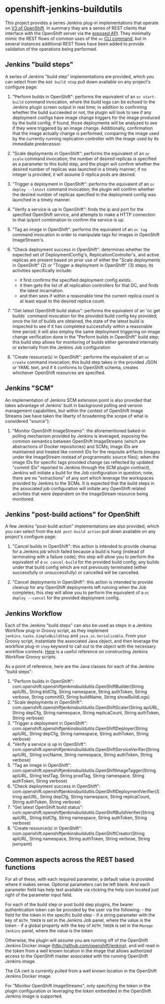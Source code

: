 # openshift-jenkins-buildutils
This project provides a series Jenkins plug-in implementations that operate on [V3 of OpenShift](https://docs.openshift.org/latest/welcome/index.html).  In summary
they are a series of REST clients that interface with the OpenShift server via the [exposed API](https://docs.openshift.org/latest/rest_api/overview.html).
They minimally mimic the REST flows of common uses of the `oc` [CLI command](https://docs.openshift.org/latest/cli_reference/basic_cli_operations.html), but in several
instances additional REST flows have been added to provide validation of the operations being performed.

## Jenkins "build steps"

A series of Jenkins "build step" implementations are provided, which you can select from the `Add build step` pull down available on any project's configure page:

1. "Perform builds in OpenShift": performs the equivalent of an `oc start-build` command invocation, where the build logs can be echoed to the Jenkins plugin screen output in real time; in addition to confirming whether the build succeeded or not, the plugin will look to see if any deployment configs have image change triggers for the image produced by the build config; if found, those deployments will be analyzed to see if they were triggered by an image change.  Additionally, confirmation that the image actually change is performed, comparing the image used by the currently running replication controller with the image used by its immediate predecessor.

2. "Scale deployments in OpenShift":  performs the equivalent of an `oc scale` command invocation; the number of desired replicas is specified as a parameter to this build step, and the plugin will confirm whether the desired number of replicas was launched in a timely manner; if no integer is provided, it will assume 0 replica pods are desired.

3. "Trigger a deployment in OpenShift":  performs the equivalent of an `oc deploy --latest` command invocation; the plugin will confirm whether the desired number of replicas specified in the deployment config was launched in a timely manner.

4. "Verify a service is up in OpenShift": finds the ip and port for the specified OpenShift service, and attempts to make a HTTP connection to that ip/port combination to confirm the service is up.

5. "Tag an image in OpenShift": performs the equivalent of an `oc tag` command invocation in order to manipulate tags for images in OpenShift ImageStream's.

6. "Check deployment success in OpenShift":  determines whether the expected set of DeploymentConfig's, ReplicationController's, and active replicas are present based on prior use of either the "Scale deployments in OpenShift" (2) or "Trigger a deployment in OpenShift" (3) steps; its activities specifically include:

   - it first confirms the specified deployment config exists.
   - it then gets the list of all replication controllers for that DC, and finds the latest incarnation.
   - and then sees if within a reasonable time the current replica count is at least equal to the desired replica count.


7. "Get latest OpenShift build status":  performs the equivalent of an 'oc get builds` command invocation for the provided build config key provided; once the list of builds are obtained, the state of the latest build is inspected to see if it has completed successfully within a reasonable time period; it will also employ the same deployment triggering on image change verification done in the "Perform builds in OpenShift" build step; this build step allows for monitoring of builds either generated internally or externally from the Jenkins Job configuration

8. "Create resource(s) in OpenShift":  performs the equivalent of an `oc create` command invocation; this build step takes in the provided JSON or YAML text, and if it conforms to OpenShift schema, creates whichever OpenShift resources are specified.

## Jenkins "SCM"

An implementation of Jenkins SCM extension point is also provided that takes advantage of Jenkins' built in background polling and version management capabilities, but within the context of OpenShift Image Streams (we have taken the liberty of broadening the scope of what is considered "source"):

1. "Monitor OpenShift ImageStreams": the aforementioned baked-in polling mechanism provided by Jenkins is leveraged, exposing the common semantics between OpenShift ImageStreams (which are abstractions of Docker repositories) and SCMs; image IDs are maintained and treated like commit IDs for the requisite artifacts (images under the ImageStream instead of programmatic source files); when the image IDs for specific tags provided change (as reflected by updated "commit IDs" reported to Jenkins through the SCM plugin contract), Jenkins will initiate a build for the Job configuration in question; note, there are no "extractions" of any sort which leverage the workspaces provided by Jenkins to the SCMs.  It is expected that the build steps in the associated job configuration will initiate any OpenShift related activities that were dependent on the ImageStream resource being monitored.

## Jenkins "post-build actions" for OpenShift

A few Jenkins "post-build action" implementations are also provided, which you can select from the `Add post-build action` pull down available on any project's configure page:

1. "Cancel builds in OpenShift":  this action is intended to provide cleanup for a Jenkins job which failed because a build is hung (instead of terminating with a failure code); this step will allow you to perform the equivalent of a `oc cancel-build` for the provided build config; any builds under that build config which are not previously terminated (either successfully or unsuccessfully) or cancelled will be cancelled.

2. "Cancel deployments in OpenShift": this action is intended to provide cleanup for any OpenShift deployments left running when the Job completes;  this step will allow you to perform the equivalent of a `oc deploy --cancel` for the provided deployment config.

## Jenkins Workflow 

Each of the Jenkins "build steps" can also be used as steps in a Jenkins Workflow plug-in Groovy script, as they implement `jenkins.tasks.SimpleBuildStep` and `java.io.Serializable`.  From your Groovy script, instantiate the associated Java object, and then leverage the workflow plug-in `step` keyword to call out to the object with the necessary workflow contexts.  [Here](https://github.com/jenkinsci/workflow-plugin/blob/master/TUTORIAL.md) is a useful reference on constructing Jenkins Workflow Groovy scripts.

As a point of reference, here are the Java classes for each of the Jenkins "build steps":
1.  "Perform builds in OpenShift":  com.openshift.openshiftjenkinsbuildutils.OpenShiftBuilder(String apiURL, String bldCfg, String namespace, String authToken, String verbose, String commitID, String buildName, String showBuildLogs)
2.  "Scale deployments in OpenShift":  com.openshift.openshiftjenkinsbuildutils.OpenShiftScaler(String apiURL, String depCfg, String namespace, String replicaCount, String authToken, String verbose)
3.  "Trigger a deployment in OpenShift":  com.openshift.openshiftjenkinsbuildutils.OpenShiftDeployer(String apiURL, String depCfg, String namespace, String authToken, String verbose)
4.  "Verify a service is up in OpenShift":  com.openshift.openshiftjenkinsbuildutils.OpenShiftServiceVerifier(String apiURL, String svcName, String namespace, String authToken, String verbose)
5.  "Tag an image in OpenShift":  com.openshift.openshiftjenkinsbuildutils.OpenShiftImageTagger(String apiURL, String testTag, String prodTag, String namespace, String authToken, String verbose)
6.  "Check deployment success in OpenShift":  com.openshift.openshiftjenkinsbuildutils.OpenShiftDeploymentVerifier(String apiURL, String depCfg, String namespace, String replicaCount, String authToken, String verbose)
7.  "Get latest OpenShift build status":  com.openshift.openshiftjenkinsbuildutils.OpenShiftBuildVerifier(String apiURL, String bldCfg, String namespace, String authToken, String verbose)
8.  "Create resource(s) in OpenShift":  com.openshift.openshiftjenkinsbuildutils.OpenShiftCreator(String apiURL, String namespace, String authToken, String verbose, String jsonyaml)

## Common aspects across the REST based functions

For all of these, with each required parameter, a default value is provided where it makes sense.  Optional parameters can be left blank.  And each parameter field has help text available via clicking the help icon located just right of the parameter input field.

For each of the build step or post build step plugins, the bearer authentication token can be provided by the user via the following:
	- the field for the token in the specific build step
	- if a string parameter with the key of `AUTH_TOKEN` is set in the Jenkins Job panel, where the value is the token
	- if a global property with the key of `AUTH_TOKEN` is set in the `Manage Jenkins` panel, where the value is the token

Otherwise, the plugin will assume you are running off of the OpenShift Jenkins Docker image (http://github.com/openshift/jenkins), and will read in the token from a well known location in the image that allows authorized access to the OpenShift master associated with the running OpenShift Jenkins image.

The CA cert is currently pulled from a well known location in the OpenShift Jenkins Docker image.

For "Monitor OpenShift ImageStreams", only specifying the token in the plugin configuration or leveraging the token embedded in the OpenShift Jenkins image is supported.
